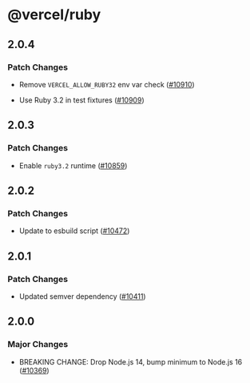# @vercel/ruby

## 2.0.4

### Patch Changes

- Remove `VERCEL_ALLOW_RUBY32` env var check ([#10910](https://github.com/vercel/vercel/pull/10910))

- Use Ruby 3.2 in test fixtures ([#10909](https://github.com/vercel/vercel/pull/10909))

## 2.0.3

### Patch Changes

- Enable `ruby3.2` runtime ([#10859](https://github.com/vercel/vercel/pull/10859))

## 2.0.2

### Patch Changes

- Update to esbuild script ([#10472](https://github.com/vercel/vercel/pull/10472))

## 2.0.1

### Patch Changes

- Updated semver dependency ([#10411](https://github.com/vercel/vercel/pull/10411))

## 2.0.0

### Major Changes

- BREAKING CHANGE: Drop Node.js 14, bump minimum to Node.js 16 ([#10369](https://github.com/vercel/vercel/pull/10369))
